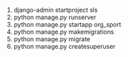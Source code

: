 1. django-admin startproject sls 
2. python manage.py runserver
3. python manage.py startapp org_sport
4. python manage.py makemigrations
5. python manage.py migrate
6. python manage.py createsuperuser